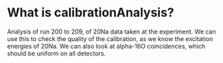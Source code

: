 # What is calibrationAnalysis?
Analysis of run 200 to 209, of 20Na data taken at the experiment. 
We can use this to check the quality of the calibration, as we know the excitation energies of 20Na. 
We can also look at alpha-16O coincidences, which should be uniform on all detectors.
